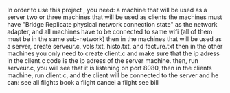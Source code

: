 In order to use this project , you need:
     a machine that will be used as a server
     two or three machines that will be used as clients
the machines must have "Bridge Replicate physical network connection state" as the network adapter, and all machines have to be connected to same wifi (all of them must be in the same sub-network)
then in the machines that will be used as a server, create serveur.c, vols.txt, histo.txt, and facture.txt
then in the other machines you only need to create client.c and make sure that the ip adress in the client.c code is the ip adress of the server machine.
then, run serveur.c, you will see that it is listening on port 8080, then in the clients machine, run client.c, and the client will be connected to the server and he can:
    see all flights
    book a flight
    cancel a flight
    see bill

